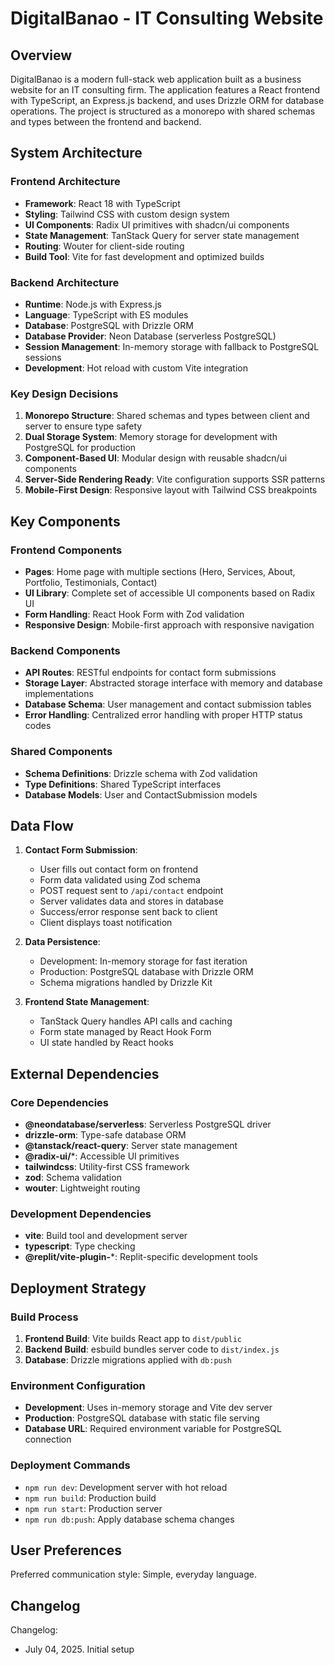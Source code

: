 # DigitalBanao - IT Consulting Website

## Overview

DigitalBanao is a modern full-stack web application built as a business website for an IT consulting firm. The application features a React frontend with TypeScript, an Express.js backend, and uses Drizzle ORM for database operations. The project is structured as a monorepo with shared schemas and types between the frontend and backend.

## System Architecture

### Frontend Architecture
- **Framework**: React 18 with TypeScript
- **Styling**: Tailwind CSS with custom design system
- **UI Components**: Radix UI primitives with shadcn/ui components
- **State Management**: TanStack Query for server state management
- **Routing**: Wouter for client-side routing
- **Build Tool**: Vite for fast development and optimized builds

### Backend Architecture
- **Runtime**: Node.js with Express.js
- **Language**: TypeScript with ES modules
- **Database**: PostgreSQL with Drizzle ORM
- **Database Provider**: Neon Database (serverless PostgreSQL)
- **Session Management**: In-memory storage with fallback to PostgreSQL sessions
- **Development**: Hot reload with custom Vite integration

### Key Design Decisions
1. **Monorepo Structure**: Shared schemas and types between client and server to ensure type safety
2. **Dual Storage System**: Memory storage for development with PostgreSQL for production
3. **Component-Based UI**: Modular design with reusable shadcn/ui components
4. **Server-Side Rendering Ready**: Vite configuration supports SSR patterns
5. **Mobile-First Design**: Responsive layout with Tailwind CSS breakpoints

## Key Components

### Frontend Components
- **Pages**: Home page with multiple sections (Hero, Services, About, Portfolio, Testimonials, Contact)
- **UI Library**: Complete set of accessible UI components based on Radix UI
- **Form Handling**: React Hook Form with Zod validation
- **Responsive Design**: Mobile-first approach with responsive navigation

### Backend Components
- **API Routes**: RESTful endpoints for contact form submissions
- **Storage Layer**: Abstracted storage interface with memory and database implementations
- **Database Schema**: User management and contact submission tables
- **Error Handling**: Centralized error handling with proper HTTP status codes

### Shared Components
- **Schema Definitions**: Drizzle schema with Zod validation
- **Type Definitions**: Shared TypeScript interfaces
- **Database Models**: User and ContactSubmission models

## Data Flow

1. **Contact Form Submission**:
   - User fills out contact form on frontend
   - Form data validated using Zod schema
   - POST request sent to `/api/contact` endpoint
   - Server validates data and stores in database
   - Success/error response sent back to client
   - Client displays toast notification

2. **Data Persistence**:
   - Development: In-memory storage for fast iteration
   - Production: PostgreSQL database with Drizzle ORM
   - Schema migrations handled by Drizzle Kit

3. **Frontend State Management**:
   - TanStack Query handles API calls and caching
   - Form state managed by React Hook Form
   - UI state handled by React hooks

## External Dependencies

### Core Dependencies
- **@neondatabase/serverless**: Serverless PostgreSQL driver
- **drizzle-orm**: Type-safe database ORM
- **@tanstack/react-query**: Server state management
- **@radix-ui/***: Accessible UI primitives
- **tailwindcss**: Utility-first CSS framework
- **zod**: Schema validation
- **wouter**: Lightweight routing

### Development Dependencies
- **vite**: Build tool and development server
- **typescript**: Type checking
- **@replit/vite-plugin-***: Replit-specific development tools

## Deployment Strategy

### Build Process
1. **Frontend Build**: Vite builds React app to `dist/public`
2. **Backend Build**: esbuild bundles server code to `dist/index.js`
3. **Database**: Drizzle migrations applied with `db:push`

### Environment Configuration
- **Development**: Uses in-memory storage and Vite dev server
- **Production**: PostgreSQL database with static file serving
- **Database URL**: Required environment variable for PostgreSQL connection

### Deployment Commands
- `npm run dev`: Development server with hot reload
- `npm run build`: Production build
- `npm run start`: Production server
- `npm run db:push`: Apply database schema changes

## User Preferences

Preferred communication style: Simple, everyday language.

## Changelog

Changelog:
- July 04, 2025. Initial setup